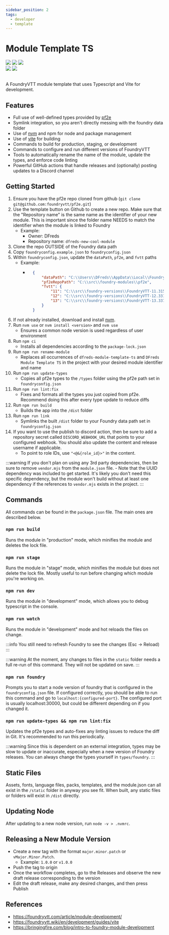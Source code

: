 ```yaml
---
sidebar_position: 2
tags:
  - developer
  - template
---
```


# Module Template TS

<img src="https://img.shields.io/badge/Free-00aa00?style=for-the-badge"/>
<img src="https://img.shields.io/badge/Any%20System-00aaaa?style=for-the-badge"/>
<a target="_blank" href="https://github.com/DFreds/dfreds-module-template-ts"><img src="https://img.shields.io/badge/Use Template-2e2e2e?style=for-the-badge"/></a>
<br />
<a target="_blank" href="https://github.com/DFreds/dfreds-module-template-ts"><img src="https://img.shields.io/github/v/release/DFreds/dfreds-module-template-ts?style=for-the-badge&label=Version"/></a>
<img src="https://img.shields.io/badge/dynamic/json?url=https%3A%2F%2Fgithub.com%2FDFreds%2Fdfreds-module-template-ts%2Freleases%2Flatest%2Fdownload%2Fmodule.json&query=%24.compatibility.verified&style=for-the-badge&logo=foundryvirtualtabletop&label=Foundry%20Version&color=%23fe6a1f"/>
<br/>
<br/>

A FoundryVTT module template that uses Typescript and Vite for development.

## Features

- Full use of well-defined types provided by [pf2e](https://foundryvtt.com/packages/pf2e)
- Symlink integration, so you aren't directly messing with the foundry data folder
- Use of [nvm](https://github.com/nvm-sh/nvm) and npm for node and package management
- Use of [vite](https://vite.dev/) for building
- Commands to build for production, staging, or development
- Commands to configure and run different versions of FoundryVTT
- Tools to automatically rename the name of the module, update the types, and enforce code linting
- Powerful GitHub actions that handle releases and (optionally) posting updates to a Discord channel

## Getting Started

1. Ensure you have the pf2e repo cloned from github (`git clone git@github.com:foundryvtt/pf2e.git`)
1. Use the template button on Github to create a new repo. Make sure that the "Repository name" is the same name as the identifier of your new module. This is important since the folder name NEEDS to match the identifier when the module is linked to Foundry
    - Example:
        - Owner: DFreds
        - Repository name: `dfreds-new-cool-module`
1. Clone the repo OUTSIDE of the Foundry data path
1. Copy `foundryconfig.example.json` to `foundryconfig.json`
1. Within `foundryconfig.json`, update the `dataPath`, `pf2e`, and `fvtt` paths
    - Example:
        - ```json
            {
                "dataPath": "C:\\Users\\DFreds\\AppData\\Local\\FoundryVTT\\Data",
                "pf2eRepoPath": "C:\\src\\foundry-modules\\pf2e",
                "fvtt": {
                    "11": "C:\\src\\foundry-versions\\FoundryVTT-11.315",
                    "12": "C:\\src\\foundry-versions\\FoundryVTT-12.331",
                    "13": "C:\\src\\foundry-versions\\FoundryVTT-13.337"
                }
            }
          ```
1. If not already installed, download and install [nvm](https://github.com/nvm-sh/nvm).
1. Run `nvm use` or `nvm install <version>` and `nvm use`
    - Ensures a common node version is used regardless of user environment
1. Run `npm ci`
    - Installs all dependencies according to the `package-lock.json`
1. Run `npm run rename-module`
    - Replaces all occurrences of `dfreds-module-template-ts` and `DFreds Module Template TS` in the project with your desired module identifier and name
1. Run `npm run update-types`
    - Copies all pf2e types to the `/types` folder using the pf2e path set in `foundryconfig.json`
1. Run `npm run lint:fix`
    - Fixes and formats all the types you just copied from pf2e. Recommend doing this after every type update to reduce diffs
1. Run `npm run build`
    - Builds the app into the `/dist` folder
1. Run `npm run link`
    - Symlinks the built `/dist` folder to your Foundry data path set in `foundryconfig.json`
1. If you want to use the publish to discord action, then be sure to add a repository secret called `DISCORD_WEBHOOK_URL` that points to your configured webhook. You should also update the content and release username if applicable.
    - To point to role IDs, use `"<@&{role_id}>"` in the content.

:::warning
If you don't plan on using any 3rd party dependencies, then be sure to remove `vendor.mjs` from the `module.json` file.
    - Note that the UUID dependency was included to get started. It's likely you don't need this specific dependency, but the module won't build without at least one dependency if the references to `vendor.mjs` exists in the project.
:::

## Commands

All commands can be found in the `package.json` file. The main ones are described below.

### `npm run build`

Runs the module in "production" mode, which minifies the module and deletes the
lock file.

### `npm run stage`

Runs the module in "stage" mode, which minifies the module but does not delete
the lock file. Mostly useful to run before changing which module you're working
on.

### `npm run dev`

Runs the module in "development" mode, which allows you to debug typescript in
the console.

### `npm run watch`

Runs the module in "development" mode and hot reloads the files on change.

:::info
You still need to refresh Foundry to see the changes (Esc -> Reload)
:::

:::warning
At the moment, any changes to files in the `static` folder needs a full re-run
of this command. They will not be updated on save.
:::

### `npm run foundry`

Prompts you to start a node version of foundry that is configured in the
`foundryconfig.json` file. If configured correctly, you should be able to run
this command and go to `localhost:{configured-port}`. The configured port is
usually localhost:30000, but could be different depending on if you changed it.

### `npm run update-types && npm run lint:fix`

Updates the pf2e types and auto-fixes any linting issues to reduce the diff in Git. It's recommended to run this periodically.

:::warning
Since this is dependent on an external integration, types may be slow to update
or inaccurate, especially when a new version of Foundry releases. You can always
change the types yourself in `types/foundry`.
:::

## Static Files

Assets, fonts, language files, packs, templates, and the module.json can all exist in the `/static` folder in anyway you see fit. When built, any static files or folders will exist in `/dist` directly.

## Updating Node

After updating to a new node version, run `node -v > .nvmrc`.

## Releasing a New Module Version

- Create a new tag with the format `major.minor.patch` or `vMajor.Minor.Patch`.
  - Example: `1.0.0` or `v1.0.0`
- Push the tag to origin
- Once the workflow completes, go to the Releases and observe the new draft release corresponding to the version
- Edit the draft release, make any desired changes, and then press Publish

## References

- https://foundryvtt.com/article/module-development/
- https://foundryvtt.wiki/en/development/guides/vite
- https://bringingfire.com/blog/intro-to-foundry-module-development
